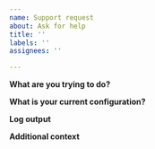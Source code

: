 ```yaml
---
name: Support request
about: Ask for help
title: ''
labels: ''
assignees: ''

---
```


**What are you trying to do?**
<!--
A clear and concise description of what you are trying to do, but cannot get working.
-->

**What is your current configuration?**
<!--
Add the full configuration you are using. Please redact out any real-world credentials.
-->

**Log output**
<!--
Provide the full log output of your setup.
-->

**Additional context**
<!--
Add any other context or screenshots about the support request here.
-->
